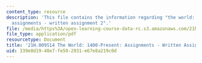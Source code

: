 ```yaml
---
content_type: resource
description: 'This file contains the information regarding "the world: 1400-present:
  assignments - written assignment 2".'
file: /media/https%3A/open-learning-course-data-rc.s3.amazonaws.com/21h-009-the-world-1400-present-spring-2014/339e0d1948e7fe502931e67e8a219c0d_MIT21H_009S14_WrittenAsgn2.pdf
file_type: application/pdf
resourcetype: Document
title: '21H.009S14 The World: 1400-Present: Assignments - Written Assignment 2'
uid: 339e0d19-48e7-fe50-2931-e67e8a219c0d
---
```

